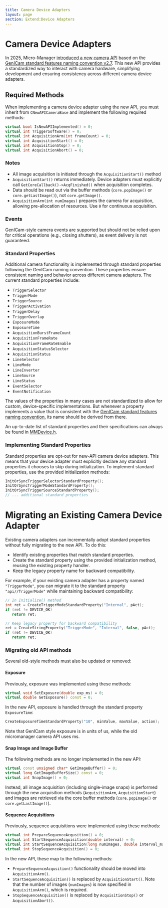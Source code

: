 ```yaml
---
title: Camera Device Adapters
layout: page
section: Extend:Device Adapters
---
```


# Camera Device Adapters

In 2025, Micro-Manager [introduced a new camera API](https://github.com/micro-manager/mmCoreAndDevices/pull/593) based on the  [GenICam standard features naming convention v2.7](https://www.emva.org/wp-content/uploads/GenICam_SFNC_v2_7.pdf). This new API provides a standardized way to interact with camera hardware, simplifying development and ensuring consistency across different camera device adapters.


## Required Methods

When implementing a camera device adapter using the new API, you must inherit from `CNewAPICameraBase` and implement the following required methods:

```cpp
virtual bool IsNewAPIImplemented() = 0;
virtual int TriggerSoftware() = 0;
virtual int AcquisitionArm(int frameCount) = 0;
virtual int AcquisitionStart() = 0;
virtual int AcquisitionStop() = 0;
virtual int AcquisitionAbort() = 0;
```


### Notes
- All image acquisition is initiated through the `AcquisitionStart()` method
- `AcquisitionStart()` returns immediately. Device adapters must explicitly call `GetCoreCallback()->AcqFinished()` when acquisition completes.
- Data should be read out via the buffer methods (`core.popImage()` or `core.getLastImage()`), not `core.getImage()`.
- `AcquisitionArm(int numImages)` prepares the camera for acquisition, allowing pre-allocation of resources. Use `0` for continuous acquisition.

### Events

GenICam-style camera events are supported but should not be relied upon for critical operations (e.g., closing shutters), as event delivery is not guaranteed. 



### Standard Properties

Additional camera functionality is implemented through standard properties following the GenICam naming convention. These properties ensure consistent naming and behavior across different camera adapters. The current standard properties include:

- `TriggerSelector`
- `TriggerMode`
- `TriggerSource`
- `TriggerActivation`
- `TriggerDelay`
- `TriggerOverlap`
- `ExposureMode`
- `ExposureTime`
- `AcquisitionBurstFrameCount`
- `AcquisitionFrameRate`
- `AcquisitionFrameRateEnable`
- `AcquisitionStatusSelector`
- `AcquisitionStatus`
- `LineSelector`
- `LineMode`
- `LineInverter`
- `LineSource`
- `LineStatus`
- `EventSelector`
- `EventNotification`

The values of the properties in many cases are not standardized to allow for custom, device-specific implementations. But whenever a property implements a value that is consistent with the [GenICam standard features naming convention](https://www.emva.org/wp-content/uploads/GenICam_SFNC_v2_7.pdf), its name should be derived from there.

An up-to-date list of standard properties and their specifications can always be found in [MMDevice.h](https://github.com/micro-manager/mmCoreAndDevices/blob/main/MMDevice/MMDevice.h).

### Implementing Standard Properties

Standard properties are opt-out for new-API camera device adapters. This means that your device adapter must explicitly declare any standard properties it chooses to skip during initialization. To implement standard properties, use the provided initialization methods:

```cpp
InitOrSyncTriggerSelectorStandardProperty();
InitOrSyncTriggerModeStandardProperty();
InitOrSyncTriggerSourceStandardProperty();
// ... additional standard properties
```

# Migrating an Existing Camera Device Adapter

Existing camera adapters can incrementally adopt standard properties without fully migrating to the new API. To do this:

- Identify existing properties that match standard properties.
- Create the standard property using the provided initialization method, reusing the existing property handler.
- Keep the legacy property name for backward compatibility.

For example, if your existing camera adapter has a property named `"TriggerMode"`, you can migrate it to the standard property `"api//TriggerMode"` while maintaining backward compatibility:

```cpp
// In Initialize() method
int ret = CreateTriggerModeStandardProperty("Internal", pAct);
if (ret != DEVICE_OK)
   return ret;

// Keep legacy property for backward compatibility
ret = CreateStringProperty("TriggerMode", "Internal", false, pAct);
if (ret != DEVICE_OK)
   return ret;
```


### Migrating old API methods

Several old-style methods must also be updated or removed:

#### Exposure

Previously, exposure was implemented using these methods:

```cpp
virtual void SetExposure(double exp_ms) = 0;
virtual double GetExposure() const = 0;
```

In the new API, exposure is handled through the standard property `ExposureTime`:

```cpp
CreateExposureTimeStandardProperty("10", minValue, maxValue, action);
```

Note that GenICam style exposure is in units of us, while the old micromanager camera API uses ms.

#### Snap Image and Image Buffer

The following methods are no longer implemented in the new API:

```cpp
virtual const unsigned char* GetImageBuffer() = 0;
virtual long GetImageBufferSize() const = 0;
virtual int SnapImage() = 0;
```

Instead, all image acquisition (including single-image snaps) is performed through the new acquisition methods (`AcquisitionArm`, `AcquisitionStart`) and images are retrieved via the core buffer methods (`core.popImage()` or `core.getLastImage()`).


#### Sequence Acquisitions

Previously, sequence acquisitions were implemented using these methods:

```cpp
virtual int PrepareSequenceAcqusition() = 0;
virtual int StartSequenceAcquisition(double interval) = 0;
virtual int StartSequenceAcquisition(long numImages, double interval_ms, bool stopOnOverflow) = 0;
virtual int StopSequenceAcquisition() = 0;
```

In the new API, these map to the following methods:

- `PrepareSequenceAcqusition()` functionality should be moved into `AcquisitionArm()`.
- `StartSequenceAcquisition()` is replaced by `AcquisitionStart()`. Note that the number of images (`numImages`) is now specified in `AcquisitionArm()`, which is required.
- `StopSequenceAcquisition()` is replaced by `AcquisitionStop()` or `AcquisitionAbort()`.

